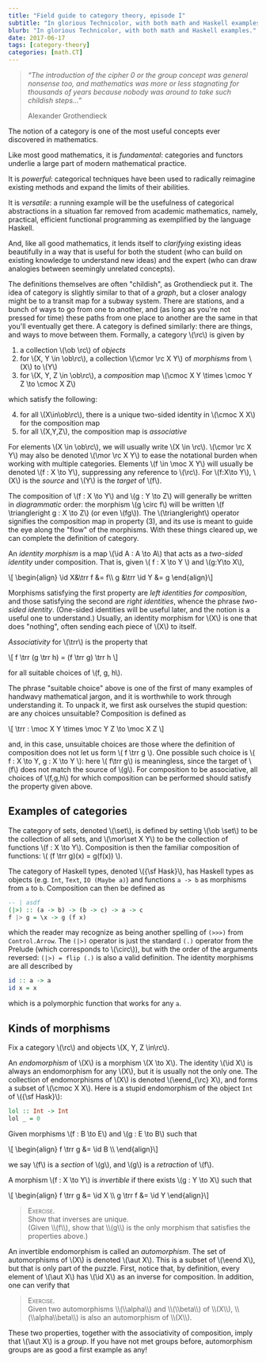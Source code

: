 ```yaml
---
title: "Field guide to category theory, episode I"
subtitle: "In glorious Technicolor, with both math and Haskell examples."
blurb: "In glorious Technicolor, with both math and Haskell examples."
date: 2017-06-17
tags: [category-theory]
categories: [math.CT]
---
```


<div style="display: none;">
\\[
\\usepackage{amsmath,amssymb,amsfonts}
\\newcommand{\\id}[1]{{\\rm id} _ {#1}}
\\newcommand{\\ob}[1]{{\\rm Ob}\\,#1}
\\newcommand{\\cmor}[3]{{\\rm Mor} _ {#1}(#2, #3)}
\\newcommand{\\cmoc}[2]{{\\rm Mor} _ {\\sf C}(#1, #2)}
\\newcommand{\\mor}[3]{{#1}(#2, #3)}
\\newcommand{\\moc}[2]{{\\sf C}(#1, #2)}
\\newcommand{\\trr}{\\triangleright}
\\]
</div>

<blockquote>
<p><em>
“The introduction of the cipher 0 or the group concept was general nonsense too, and mathematics was more or less stagnating for thousands of years because nobody was around to take such childish steps…”
</em></p>
<footer>Alexander Grothendieck</footer>
</blockquote>

The notion of a category is one of the most useful concepts ever discovered in mathematics. 

Like most good mathematics, it is *fundamental*: categories and functors underlie a large part of modern mathematical practice. 

It is *powerful*: categorical techniques have been used to radically reimagine existing methods and expand the limits of their abilities.

It is *versatile*: a running example will be the usefulness of categorical abstractions in a situation far removed from academic mathematics, namely, practical, efficient functional programming as exemplified by the language Haskell. 

And, like all good mathematics, it lends itself to *clarifying* existing ideas beautifully in a way that is useful for both the student (who can build on existing knowledge to understand new ideas) and the expert (who can draw analogies between seemingly unrelated concepts).

The definitions themselves are often "childish", as Grothendieck put it. The idea of category is slightly similar to that of a *graph*, but a closer analogy might be to a transit map for a subway system. There are stations, and a bunch of ways to go from one to another, and (as long as you're not pressed for time) these paths from one place to another are the same in that you'll eventually get there. A category is defined similarly: there are things, and ways to move between them. Formally, a category \\(\\rc\\) is given by

1. a collection \\(\\ob \\rc\\) of *objects*
2. for \\(X, Y \\in \\ob\\rc\\), a collection \\(\\cmor \\rc X Y\\) of *morphisms* from \\(X\\) to \\(Y\\)
3. for \\(X, Y, Z \\in \\ob\\rc\\), a *composition* map \\(\\cmoc X Y \\times \\cmoc Y Z \\to \\cmoc X Z\\)

which satisfy the following:

4. for all \\(X\\in\\ob\\rc\\), there is a unique two-sided identity in \\(\\cmoc X X\\) for the composition map
5. for all \\(X,Y,Z\\), the composition map is *associative*


For elements \\(X \in \ob\rc\\), we will usually write \\(X \in \rc\\). \\(\\cmor \\rc X Y\\) may also be denoted \\(\\mor \\rc X Y\\) to ease the notational burden when working with multiple categories. Elements \\(f \\in \\moc X Y\\) will usually be denoted \\(f : X \\to Y\\), suppressing any reference to \\(\\rc\\). For \\(f:X\\to Y\\), \\(X\\) is the *source* and \\(Y\\) is the *target* of \\(f\\).

The composition of \\(f : X \\to Y\\) and \\(g : Y \\to Z\\) will generally be written in *diagrammatic* order: the morphism  \\(g \\circ f\\) will be written \\(f \\triangleright g : X \\to Z\\) (or even \\(fg\\)). The \\(\\triangleright\\) operator signifies the composition map in property (3), and its use is meant to guide the eye along the "flow" of the morphisms. With these things cleared up, we can complete the definition of category.

An *identity morphism* is a map \\(\\id A : A \\to A\\) that acts as a *two-sided identity* under composition. That is, given \\( f : X \\to Y \\) and \\(g:Y\\to X\\), 

\\[ \\begin{align}
\\id X&\\trr f &= f\\\\
g &\\trr \\id Y &= g
\\end{align}\\]

Morphisms satisfying the first property are *left identities for composition*, and those satisfying the second are *right identities*, whence the phrase *two-sided identity*. (One-sided identities will be useful later, and the notion is a useful one to understand.) Usually, an identity morphism for \\(X\\) is one that does "nothing", often sending each piece of \\(X\\) to itself.

*Associativity* for \\(\\trr\\) is the property that 

\\[ f \\trr (g \\trr h) = (f \\trr g) \\trr h \\]

for all suitable choices of \\(f, g, h\\). 

The phrase "suitable choice" above is one of the first of many examples of handwavy mathematical jargon, and it is worthwhile to work through understanding it. To unpack it, we first ask ourselves the stupid question: are any choices unsuitable? Composition is defined as 

\\[ \\trr : \\moc X Y \\times \\moc Y Z \\to \\moc X Z \\]

and, in this case, unsuitable choices are those where the definition of composition does not let us form \\( f \\trr g \\). One possible such choice is \\( f : X \\to Y, g : X \\to Y \\): here \\( f\\trr g\\) is meaningless, since the target of \\(f\\) does not match the source of \\(g\\). For composition to be associative, all choices of \\(f,g,h\\) for which composition can be performed should satisfy the property given above.

## Examples of categories

The category of sets, denoted \\(\\set\\), is defined by setting \\(\\ob \\set\\) to be the collection of all sets, and \\(\\mor\\set X Y\\) to be the collection of functions \\(f : X \\to Y\\). Composition is then the familiar composition of functions: \\( (f \\trr g)(x) = g(f(x)) \\).

The category of Haskell types, denoted \\({\\sf Hask}\\), has Haskell types as objects (e.g. `Int`, `Text`, `IO (Maybe a)`) and functions `a -> b` as morphisms from `a` to `b`. Composition can then be defined as 

```haskell
-- | asdf
(|>) :: (a -> b) -> (b -> c) -> a -> c
f |> g = \x -> g (f x)
```

which the reader may recognize as being another spelling of `(>>>)` from `Control.Arrow`. The `(|>)` operator is just the standard `(.)` operator from the Prelude (which corresponds to \\(\\circ\\)), but with the order of the arguments reversed: `(|>) = flip (.)` is also a valid definition. The identity morphisms are all described by

```haskell
id :: a -> a
id x = x
```

which is a polymorphic function that works for any `a`.

## Kinds of morphisms

Fix a category \\(\\rc\\) and objects \\(X, Y, Z \\in\\rc\\).

An *endomorphism* of \\(X\\) is a morphism \\(X \\to X\\). The identity \\(\\id X\\) is always an endomorphism for any \\(X\\), but it is usually not the only one. The collection of endomorphisms of \\(X\\) is denoted \\(\\eend_{\\rc} X\\), and forms a subset of \\(\\cmoc X X\\). Here is a stupid endomorphism of the object `Int` of \\({\\sf Hask}\\):

```haskell
lol :: Int -> Int
lol _ = 0
```

Given morphisms \\(f : B \\to E\\) and \\(g : E \\to B\\) such that

\\[ \\begin{align}
f \\trr g &= \\id B \\\\
\\end{align}\\]

we say \\(f\\) is a *section* of \\(g\\), and \\(g\\) is a *retraction* of \\(f\\).


A morphism \\(f : X \\to Y\\) is *invertible* if there exists \\(g : Y \\to X\\) such that

\\[ \\begin{align}
f \\trr g &= \\id X \\\\
g \\trr f &= \\id Y
\\end{align}\\]

<blockquote>
<span style="font-variant:small-caps">Exercise.</span><br>
Show that inverses are unique.<br>(Given \\(f\\), show that \\(g\\) is the only morphism that satisfies the properties above.)
</blockquote>

An invertible endomorphism is called an *automorphism*. The set of automorphisms of \\(X\\) is denoted \\(\\aut X\\). This is a subset of \\(\\eend X\\), but that is only part of the puzzle. First, notice that, by definition, every element of \\(\\aut X\\) has \\(\\id X\\) as an inverse for composition. In addition, one can verify that

<blockquote>
<span style="font-variant:small-caps">Exercise.</span><br>
Given two automorphisms \\(\\alpha\\) and \\(\\beta\\) of \\(X\\), \\(\\alpha\\beta\\) is also an automorphism of \\(X\\).
</blockquote>

These two properties, together with the associativity of composition, imply that \\(\\aut X\\) is a *group*. If you have not met groups before, automorphism groups are as good a first example as any!
